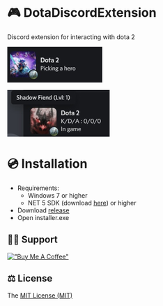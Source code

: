 # 🎮 DotaDiscordExtension
 Discord extension for interacting with dota 2
 
<p>
  <img src="imgs/1.jpg" />
</p>
<p>
  <img src="imgs/2.jpg" />
</p>

# 💿 Installation
- Requirements:
  - Windows 7 or higher
  - NET 5 SDK (download [here](https://dotnet.microsoft.com/download/dotnet/5.0)) or higher
- Download [release]
- Open installer.exe

💁🏼 Support
----
[!["Buy Me A Coffee"](https://www.buymeacoffee.com/assets/img/custom_images/orange_img.png)](https://www.buymeacoffee.com/fajo)

⚖️ License
----

The [MIT License (MIT)](https://github.com/Fajoo/DotaDiscordExtension/blob/master/LICENSE)


[release]:https://github.com/Fajoo/DotaDiscordExtension/releases/latest
